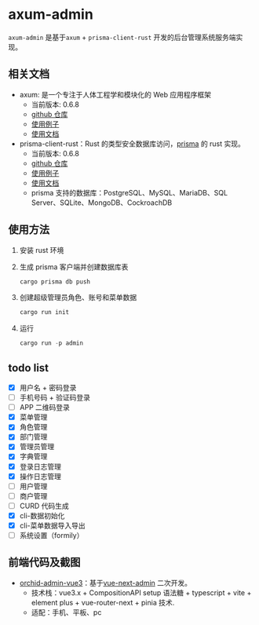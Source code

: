 # axum-admin

`axum-admin` 是基于`axum` + `prisma-client-rust` 开发的后台管理系统服务端实现。

## 相关文档

- axum: 是一个专注于人体工程学和模块化的 Web 应用程序框架
  - 当前版本: 0.6.8
  - [github 仓库](https://github.com/tokio-rs/axum)
  - [使用例子](https://github.com/tokio-rs/axum/tree/main/examples)
  - [使用文档](https://docs.rs/axum)
- prisma-client-rust：Rust 的类型安全数据库访问，[prisma](https://github.com/prisma/prisma) 的 rust 实现。
  - 当前版本: 0.6.8
  - [github 仓库](https://github.com/Brendonovich/prisma-client-rust)
  - [使用例子](https://github.com/Brendonovich/prisma-client-rust/tree/main/examples)
  - [使用文档](https://prisma.brendonovich.dev/)
  - prisma 支持的数据库：PostgreSQL、MySQL、MariaDB、SQL Server、SQLite、MongoDB、CockroachDB

## 使用方法

1. 安装 rust 环境

2. 生成 prisma 客户端并创建数据库表

   ```rust
   cargo prisma db push
   ```

3. 创建超级管理员角色、账号和菜单数据
   ```rust
   cargo run init
   ```
4. 运行
   ```rust
   cargo run -p admin
   ```

## todo list

- [x] 用户名 + 密码登录
- [ ] 手机号码 + 验证码登录
- [ ] APP 二维码登录
- [x] 菜单管理
- [x] 角色管理
- [x] 部门管理
- [x] 管理员管理
- [x] 字典管理
- [x] 登录日志管理
- [x] 操作日志管理
- [ ] 用户管理
- [ ] 商户管理
- [ ] CURD 代码生成
- [x] cli-数据初始化
- [x] cli-菜单数据导入导出
- [ ] 系统设置（formily）

## 前端代码及截图

- [orchid-admin-vue3](https://github.com/orchid-admin/orchid-admin-vue3)：基于[vue-next-admin](https://gitee.com/lyt-top/vue-next-admin) 二次开发。
  - 技术栈：vue3.x + CompositionAPI setup 语法糖 + typescript + vite + element plus + vue-router-next + pinia 技术.
  - 适配：手机、平板、pc

